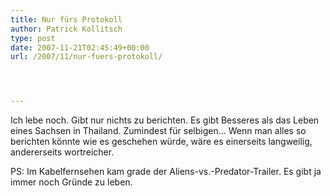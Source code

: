 ```yaml
---
title: Nur fürs Protokoll
author: Patrick Kollitsch
type: post
date: 2007-11-21T02:45:49+00:00
url: /2007/11/nur-fuers-protokoll/




---
```

Ich lebe noch. Gibt nur nichts zu berichten. Es gibt Besseres als das Leben eines Sachsen in Thailand. Zumindest für selbigen... Wenn man alles so berichten könnte wie es geschehen würde, wäre es einerseits langweilig, andererseits wortreicher. 

PS: Im Kabelfernsehen kam grade der Aliens-vs.-Predator-Trailer. Es gibt ja immer noch Gründe zu leben.